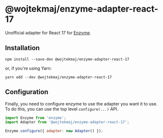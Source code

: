 # @wojtekmaj/enzyme-adapter-react-17

Unofficial adapter for React 17 for [Enzyme](https://enzymejs.github.io/enzyme/).

## Installation

```
npm install --save-dev @wojtekmaj/enzyme-adapter-react-17
```

or, if you're using Yarn:

```
yarn add --dev @wojtekmaj/enzyme-adapter-react-17
```

## Configuration

Finally, you need to configure enzyme to use the adapter you want it to use. To do this, you can use the top level `configure(...)` API.

```js
import Enzyme from 'enzyme';
import Adapter from '@wojtekmaj/enzyme-adapter-react-17';

Enzyme.configure({ adapter: new Adapter() });
```
